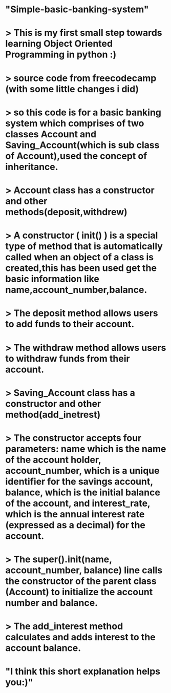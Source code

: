 # "Simple-basic-banking-system"
# > This is my first small step towards learning Object Oriented Programming in python :)
# > source code from freecodecamp (with some little changes i did)
# > so this code is for a basic banking system which comprises of two classes Account and Saving_Account(which is sub class of Account),used the concept of inheritance.
# > Account class has a constructor and other methods(deposit,withdrew)
# > A constructor ( __init__() ) is a special type of method that is automatically called when an object of a class is created,this has been used get the basic information like name,account_number,balance.
# > The deposit method allows users to add funds to their account.
# > The withdraw method allows users to withdraw funds from their account.
# > Saving_Account class has a constructor and other method(add_inetrest)
# > The constructor accepts four parameters: name which is the name of the account holder,  account_number, which is a unique identifier for the savings account, balance, which is the initial balance of the account, and interest_rate, which is the annual interest rate (expressed as a decimal) for the account.
# > The super().__init__(name, account_number, balance) line calls the constructor of the parent class (Account) to initialize the account number and balance.
# > The add_interest method calculates and adds interest to the account balance.
# "I think this short explanation helps you:)"
